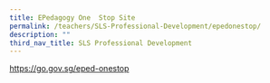 ```yaml
---
title: EPedagogy One  Stop Site
permalink: /teachers/SLS-Professional-Development/epedonestop/
description: ""
third_nav_title: SLS Professional Development
---
```

https://go.gov.sg/eped-onestop

